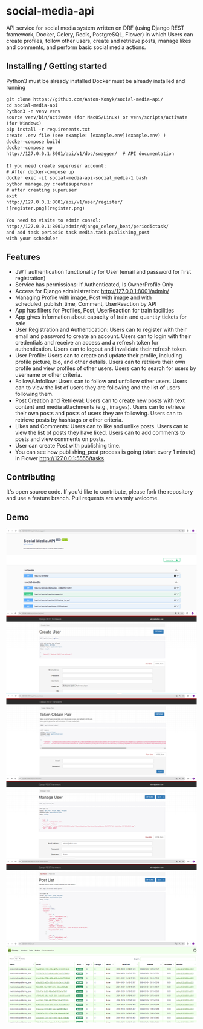 # social-media-api

API service for social media system written on DRF
(using  Django REST framework, Docker, Celery, Redis,
PostgreSQL, Flower)
in which Users can create profiles, follow other users,
create and retrieve posts, manage likes and comments, 
and perform basic social media actions. 

## Installing / Getting started

Python3 must be already installed
Docker must be already installed and running

```shell
git clone https://github.com/Anton-Konyk/social-media-api/
cd social-media-api
Python3 -n venv venv
source venv/bin/activate (for MacOS/Linux) or venv/scripts/activate (for Windows)
pip install -r requirenents.txt
create .env file (see example: [example.env](example.env) )
docker-compose build
docker-compose up
http://127.0.0.1:8001/api/v1/doc/swagger/  # API documentation

If you need create superuser account:
# After docker-compose up
docker exec -it social-media-api-social_media-1 bash
python manage.py createsuperuser
# after creating superuser
exit
http://127.0.0.1:8001/api/v1/user/register/
![register.png](register.png)

You need to visite to admin consol:
http://127.0.0.1:8001/admin/django_celery_beat/periodictask/
and add task periodic task media.task.publishing_post 
with your scheduler
```

## Features

* JWT authentication functionality for User (email and password for first registration)
* Service has permissions: If Authenticated, Is OwnerProfile Only
* Access for Django administration: http://127.0.0.1:8001/admin/
* Managing Profile with image, Post with image and with scheduled_publish_time,
  Comment, UserReaction by API
* App has filters for Profiles, Post, UserReaction for train facilities
* App gives information about capacity of train and quantity tickets for sale 
* User Registration and Authentication:
  Users can to register with their email and password to create an account.
  Users can to login with their credentials and receive an access and a refresh token for authentication.
  Users can to logout and invalidate their refresh token.
* User Profile:
  Users can to create and update their profile, including profile picture, bio, and other details.
  Users can to retrieve their own profile and view profiles of other users.
  Users can to search for users by username or other criteria.
* Follow/Unfollow:
  Users can to follow and unfollow other users.
  Users can to view the list of users they are following and the list of users following them.
* Post Creation and Retrieval:
  Users can to create new posts with text content and media attachments (e.g., images).
  Users can to retrieve their own posts and posts of users they are following.
  Users can to retrieve posts by hashtags or other criteria.
* Likes and Comments:
  Users can to like and unlike posts. 
  Users can to view the list of posts they have liked. 
  Users can to add comments to posts and view comments on posts.
* User can create Post with publishing time.
* You can see how publishing_post process is going (start every 1 minute)
  in Flower http://127.0.0.1:5555/tasks 

## Contributing

It's open source code.
If you'd like to contribute, please fork the repository and use a feature
branch. Pull requests are warmly welcome.


## Demo
![swagger.png](swagger.png)
![register.png](register.png)
![user_token.png](user_token.png)
![user_me.png](user_me.png)
![posts.png](posts.png)
![flower.png](flower.png)
